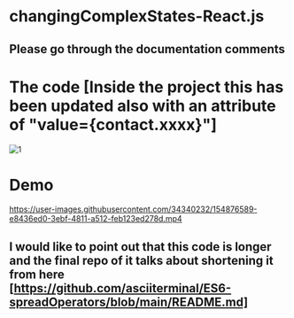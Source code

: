 # changingComplexStates-React.js

## Please go through the documentation comments

# The code [Inside the project this has been updated also with an attribute of "value={contact.xxxx}"]

![1](https://user-images.githubusercontent.com/34340232/154876447-b09df0c5-974b-4d38-97e0-72674ab9de09.png)

# Demo 

https://user-images.githubusercontent.com/34340232/154876589-e8436ed0-3ebf-4811-a512-feb123ed278d.mp4

## I would like to point out that this code is longer and the final repo of it talks about shortening it from here [https://github.com/asciiterminal/ES6-spreadOperators/blob/main/README.md]

